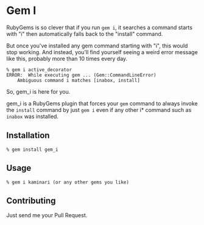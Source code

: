# Gem I

RubyGems is so clever that if you run `gem i`, it searches a command starts with "i" then automatically falls back to the "install" command.

But once you've installed any gem command starting with "i", this would stop working.
And instead, you'll find yourself seeing a weird error message like this, probably more than 10 times every day.

    % gem i active_decorator
    ERROR:  While executing gem ... (Gem::CommandLineError)
        Ambiguous command i matches [inabox, install]

So, gem\_i is here for you.

gem\_i is a RubyGems plugin that forces your `gem` command to always invoke the `install` command by just `gem i` even if any other i\* command such as `inabox` was installed.

## Installation

    % gem install gem_i

## Usage

    % gem i kaminari (or any other gems you like)

## Contributing

Just send me your Pull Request.
